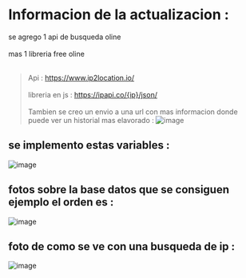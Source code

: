 # Informacion de la actualizacion :
se agrego 1 api de busqueda oline 
<br></br>
mas 1 libreria free oline
<br></br>
> Api : https://www.ip2location.io/
<br></br>
> libreria en js : https://ipapi.co/{ip}/json/
<br></br>
> Tambien se creo un envio a una url con mas informacion donde puede ver un historial mas elavorado :
![image](https://github.com/AvastrOficial/BSZ-IP/assets/91764815/9dd87458-e350-461b-bfaf-270f44c374d0)

## se implemento estas variables :
![image](https://github.com/AvastrOficial/BSZ-IP/assets/91764815/0ec79ee8-9ebf-4cc9-9c48-83bdfa83c229)

## fotos sobre la base datos que se consiguen ejemplo el orden es :
![image](https://github.com/AvastrOficial/BSZ-IP/assets/91764815/6110a513-d715-4b20-b518-c8ec42583de2)

## foto de como se ve con una busqueda de ip : 
![image](https://github.com/AvastrOficial/BSZ-IP/assets/91764815/2ad8cb4c-f729-44c1-8934-d45765b21c19)
